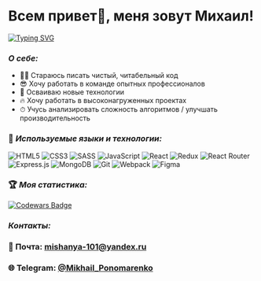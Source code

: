 <h1 align="left">Всем привет👋, меня зовут Михаил!</h1>

<p align="left">
  <a href="https://git.io/typing-svg"><img src="https://readme-typing-svg.herokuapp.com?font=Fira+Code&size=25&pause=1000&color=1384F7&center=true&width=435&lines=%D0%AF+front-end+%D1%80%D0%B0%D0%B7%D1%80%D0%B0%D0%B1%D0%BE%D1%82%D1%87%D0%B8%D0%BA" alt="Typing SVG" /></a>
 </p>
 
### ***О себе:***
* 👨‍💻 Стараюсь писать чистый, читабельный код
* 😎 Хочу работать в команде опытных профессионалов
* 🚀 Осваиваю новые технологии
* 🔥 Хочу работать в высоконагруженных проектах
* ⏱ Учусь анализировать сложность алгоритмов / улучшать производительность 
 
### 🔨 ***Используемые языки и технологии:***
![HTML5](https://img.shields.io/badge/html5-%23E34F26.svg?style=for-the-badge&logo=html5&logoColor=white) 
![CSS3](https://img.shields.io/badge/css3-%231572B6.svg?style=for-the-badge&logo=css3&logoColor=white) 
![SASS](https://img.shields.io/badge/SASS-hotpink.svg?style=for-the-badge&logo=SASS&logoColor=white)
![JavaScript](https://img.shields.io/badge/javascript-%23323330.svg?style=for-the-badge&logo=javascript&logoColor=%23F7DF1E) 
![React](https://img.shields.io/badge/react-%2320232a.svg?style=for-the-badge&logo=react&logoColor=%2361DAFB) 
![Redux](https://img.shields.io/badge/redux-%23593d88.svg?style=for-the-badge&logo=redux&logoColor=white)
![React Router](https://img.shields.io/badge/React_Router-CA4245?style=for-the-badge&logo=react-router&logoColor=white)
![Express.js](https://img.shields.io/badge/express.js-%23404d59.svg?style=for-the-badge&logo=express&logoColor=%2361DAFB) 
![MongoDB](https://img.shields.io/badge/MongoDB-%234ea94b.svg?style=for-the-badge&logo=mongodb&logoColor=white)
![Git](https://img.shields.io/badge/git-%23F05033.svg?style=for-the-badge&logo=git&logoColor=white) 
![Webpack](https://img.shields.io/badge/webpack-%238DD6F9.svg?style=for-the-badge&logo=webpack&logoColor=black)
![Figma](https://img.shields.io/badge/figma-%23F24E1E.svg?style=for-the-badge&logo=figma&logoColor=white)

### 🏆 ***Моя статистика:***
[![Codewars Badge](https://www.codewars.com/users/MikhailYandex/badges/large)](https://www.codewars.com/users/MikhailYandex)

### ***Контакты:***
### 📧 Почта: mishanya-101@yandex.ru
### 🌐 Telegram: [@Mikhail_Ponomarenko](https://t.me/Mikhail_Ponomarenko)



